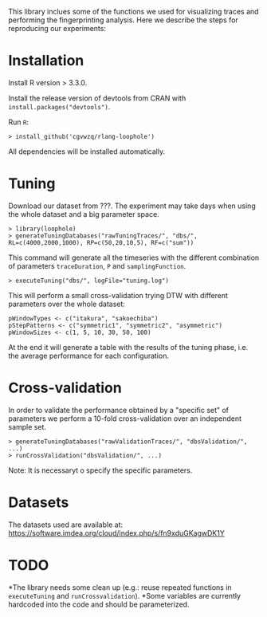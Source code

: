 This library inclues some of the functions we used for visualizing traces and performing the fingerprinting analysis.
Here we describe the steps for reproducing our experiments:

# Installation

Install R version > 3.3.0.

Install the release version of devtools from CRAN with `install.packages("devtools")`.

Run `R`:

`> install_github('cgvwzq/rlang-loophole')`

All dependencies will be installed automatically.

# Tuning

Download our dataset from ???. The experiment may take days when using the whole dataset and a big parameter space.

```
> library(loophole)
> generateTuningDatabases("rawTuningTraces/", "dbs/", RL=c(4000,2000,1000), RP=c(50,20,10,5), RF=c("sum"))
```

This command will generate all the timeseries with the different combination of parameters `traceDuration`, `P` and `samplingFunction`.

`> executeTuning("dbs/", logFile="tuning.log")`

This will perform a small cross-validation trying DTW with different parameters over the whole dataset:
```
pWindowTypes <- c("itakura", "sakoechiba")
pStepPatterns <- c("symmetric1", "symmetric2", "asymmetric")
pWindowSizes <- c(1, 5, 10, 30, 50, 100)
```

At the end it will generate a table with the results of the tuning phase, i.e. the average performance for each configuration.

# Cross-validation

In order to validate the performance obtained by a "specific set" of parameters we perform a 10-fold cross-validation over an independent sample set.

```
> generateTuningDatabases("rawValidationTraces/", "dbsValidation/", ...)
> runCrossValidation("dbsValidation/", ...)
```

Note: It is necessaryt o specify the specific parameters.

# Datasets
The datasets used are available at:
https://software.imdea.org/cloud/index.php/s/fn9xduGKagwDK1Y

# TODO
*The library needs some clean up (e.g.: reuse repeated functions in `executeTuning` and `runCrossvalidation`).
*Some variables are currently hardcoded into the code and should be parameterized.



